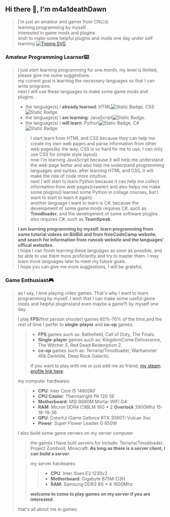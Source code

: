 ## Hi there 👋, I'm m4a1deathDawn
> I'm just an amateur and gamer from CN🇨🇳  
> learning programming by myself  
> interested in game mods and plugins  
> wish to make some helpful plugins and mods one day under self learning
[![Typing SVG](https://readme-typing-svg.demolab.com?font=Fira+Code&duration=3000&pause=100&color=028596&background=9C9C8441&center=true&multiline=true&repeat=false&width=1350&height=200&separator=%3C&lines=There+is+no+end+though+there+is+a+start+in+space.++--++Infinity.%3CIt+has+own+power%2C+it+ruins%2C+and+it+goes+though+there+is+a+start+also+in+the+star.++--++Finite.%3COnly+the+person+who+has+wisdom+can+read+the+most+foolish+one+from+the+history.%3CTHe+fish+that+lives+in+the+sea+doesn't+know+the+world+in+the+land.+It+also+ruins+and+goes+if+they+have+wisdom.%3CIt+is+funnier+that+man+exceeds+the+speed+of+light+than+fish+start+living+in+the+land.%3CIt+can+be+said+that+this+is+an+final+ultimatum+from+god+to+the+people+who+can+fight.%3C----Steins;Gate)](https://git.io/typing-svg)  

### Amateur Programming Learner⌨️  
> I just start learning programming for one month, my level is limited, please give me some suggestions.  
> my current goal is learning the necessary languages so that I can write programs.  
> next I will use these languages to make some game mods and plugins.  
> + the language(s) I **already learned**: HTML![Static Badge](https://img.shields.io/badge/HTML-red), CSS![Static Badge](https://img.shields.io/badge/CSS-purple).  
> + the language(s) I **am learning**: JavaScript![Static Badge](https://img.shields.io/badge/JavaScript-yellow).  
> + the language(s) I **will learn**: Python![Static Badge](https://img.shields.io/badge/Python-blue), C#![Static Badge](https://img.shields.io/badge/C%23-green).  
> > I start learn from HTML and CSS because they can help me create my own web pages and parse information from other web pages(by the way, CSS is so hard for me to use, I can only use CSS for simple style layout).  
> > now I'm learning JavaScript because it will help me understand the web page better and also help me understand programming languages and syntax. after learning HTML and CSS, it will make the role of code more intuitive.  
> > next I will start to learn Python because it can help me collect information from web pages(crawler) and also helps me make some plugins(I learned some Python in collage courses, but I want to start to learn it again).  
> > another language I want to learn is C#, because the development of some game mods requires C#, such as **Tmodloader**, and the development of some software plugins also requires C#, such as **TeamSpeak**.
>
> **I am learning programming by myself. learn programming from some tutorial videos on BiliBili and from freeCodeCamp website. and search for information from runoob website and the languages' offical websites.**  
> I hope I can finish learning these languages ​​as soon as possible, and be able to use them more proficiently and try to master them. I may learn more languages ​​later to meet my future goals.  
> I hope you can give me more suggestions, I will be grateful.  


### Game Enthusiast🎮  
> as I say, I love playing video games. That's why I want to learn programming by myself. I wish that I can make some useful game mods and helpful plugins(and even maybe a game?) by myself one day.
> 
> I play **FPS**(first person shooter) games 60%-70% of the time,and the rest of time I perfer to **single-player** and **co-op** games.  
> > + **FPS** games such as: Battlefield, Call of Duty, The Finals.  
> > + **Single-player** games such as: KingdomCome:Deliverence, The Witcher 3, Red Dead Redemption 2.  
> > + **co-op** games such as: Terraria/Tmodloader, Warhammer 40k:Darktide, Deep Rock Galactic.  
> >
> > if you want to play with me or just add me as friend, [my steam profile link here](https://steamcommunity.com/id/m4a1_death-Dawn/).
>
> my computer hardwares:
> > + **CPU**: Inter Core I5 14600KF  
> > + **CPU Cooler**: Thermalright PA 120 SE  
> > + **Motherboard**: MSI B660M Mortar WIFI D4  
> > + **RAM**: Micron DDR4 C9BLM 16G \* 2 **Overlock** 3900Mhz 15-18-18-36  
> > + **GPU**: Colorful iGame Geforce RTX 3080Ti Vulcan Xoc  
> > + **Power**: Super Flower Leadex G 850W  
>
> I also build some game servers on my server computer  
> > the games I have built servers for include: Terraria/Tmodloader, Project Zomboid, Minecraft. **As long as there is a server client, I can build a server**.  
> > 
> > my server hardwares:  
> > > + **CPU**: Inter Xoen E3 1230v2  
> > > + **Motherboard**: Gigabyte B75M-D3H  
> > > + **RAM**: Samsung DDR3 8G \* 4 1600Mhz  
> > 
> > **welcome to come to play games on my server if you are interested**.  
>
> that's all about me in games.  
<!--
**m4a1deathDawn/m4a1deathDawn** is a ✨ _special_ ✨ repository because its `README.md` (this file) appears on your GitHub profile.

Here are some ideas to get you started:

- 🔭 I’m currently working on ...
- 🌱 I’m currently learning ...
- 👯 I’m looking to collaborate on ...
- 🤔 I’m looking for help with ...
- 💬 Ask me about ...
- 📫 How to reach me: ...
- 😄 Pronouns: ...
- ⚡ Fun fact: ...
-->

